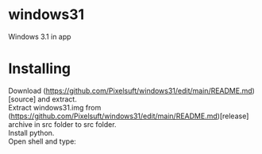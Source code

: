 # windows31
Windows 3.1 in app
# Installing
Download (https://github.com/Pixelsuft/windows31/edit/main/README.md)[source] and extract.<br /> Extract windows31.img from (https://github.com/Pixelsuft/windows31/edit/main/README.md)[release] archive in src folder to src folder.<br /> Install python.<br /> Open shell and type:
